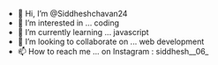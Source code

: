 - 👋 Hi, I’m @Siddheshchavan24
- 👀 I’m interested in ... coding
- 🌱 I’m currently learning ... javascript
- 💞️ I’m looking to collaborate on ... web development
- 📫 How to reach me ... on Instagram : siddhesh__06_

<!---
Siddheshchavan24/Siddheshchavan24 is a ✨ special ✨ repository because its `README.md` (this file) appears on your GitHub profile.
You can click the Preview link to take a look at your changes.
--->
